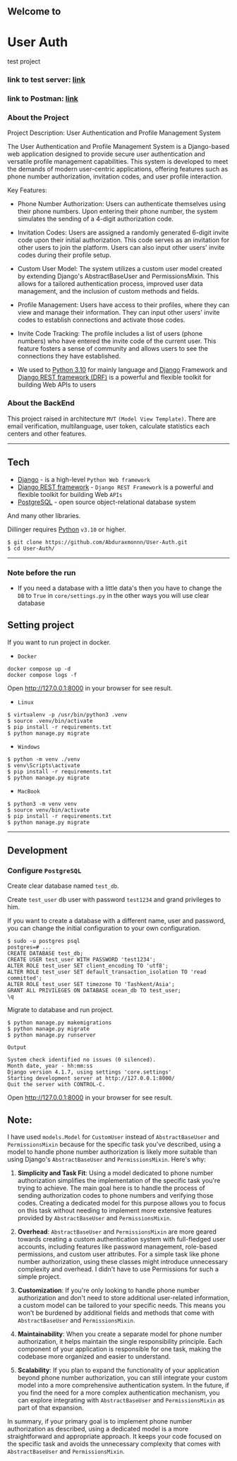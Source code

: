 ## Welcome to

# User Auth

test project

### link to test server: [link](https://auth-api-uz-f8b5d8f1cd6f.herokuapp.com/)
### link to Postman: [link](https://www.postman.com/gold-shuttle-412815/workspace/hammer-systems-api-docs)

### About the Project

Project Description: User Authentication and Profile Management System

The User Authentication and Profile Management System is a Django-based web application designed to provide secure user
authentication and versatile profile management capabilities. This system is developed to meet the demands of modern
user-centric applications, offering features such as phone number authorization, invitation codes, and user profile
interaction.

Key Features:

* Phone Number Authorization:
  Users can authenticate themselves using their phone numbers. Upon entering their phone number, the system simulates
  the sending of a 4-digit authorization code.

* Invitation Codes:
  Users are assigned a randomly generated 6-digit invite code upon their initial authorization. This code serves as an
  invitation for other users to join the platform. Users can also input other users' invite codes during their profile
  setup.

* Custom User Model:
  The system utilizes a custom user model created by extending Django's AbstractBaseUser and PermissionsMixin. This
  allows
  for a tailored authentication process, improved user data management, and the inclusion of custom methods and fields.

* Profile Management:
  Users have access to their profiles, where they can view and manage their information. They can input other users'
  invite codes to establish connections and activate those codes.

* Invite Code Tracking:
  The profile includes a list of users (phone numbers) who have entered the invite code of the current user. This
  feature
  fosters a sense of community and allows users to see the connections they have established.

* We used
  to [Python 3.10](https://www.python.org/) for mainly language and [Django](https://www.djangoproject.com/) Framework
  and [Django REST framework (DRF)](https://www.django-rest-framework.org/) is a powerful and flexible toolkit for
  building Web APIs to users

### About the BackEnd

This project raised in architecture `MVT` `(Model View Template)`. There are email verification, multilanguage, user
token, calculate statistics each centers and other features.

***

## Tech

* [Django](https://www.djangoproject.com/) - is a high-level `Python Web framework`
* [Django REST framework](https://www.django-rest-framework.org/) - `Django REST Framework` is a powerful and flexible
  toolkit for building Web `APIs`
* [PostgreSQL](https://www.postgresql.org/) - open source object-relational database system

And many other libraries.

Dillinger requires [Python](https://www.python.org) `v3.10` or higher.

```shell
$ git clone https://github.com/Abduraxmonnn/User-Auth.git
$ cd User-Auth/
```

***

### Note before the run

* If you need a database with a little data's then you have to change the `DB` to `True` in `core/settings.py` in the
  other ways you will use clear database

## Setting project

If you want to run project in docker.

* `Docker`

```shell
docker compose up -d
docker compose logs -f
```

Open http://127.0.0.1:8000 in your browser for see result.

* `Linux`

```shell
$ virtualenv -p /usr/bin/python3 .venv
$ source .venv/bin/activate
$ pip install -r requirements.txt
$ python manage.py migrate
```

* `Windows`

```shell
$ python -m venv ./venv
$ venv\Scripts\activate
$ pip install -r requirements.txt
$ python manage.py migrate
```

* `MacBook`

```shell
$ python3 -m venv venv
$ source venv/bin/activate
$ pip install -r requirements.txt
$ python manage.py migrate
```

***

## Development

### Configure `PostgreSQL`

Create clear database named `test_db`.

Create `test_user` db user with password `test1234` and grand privileges to him.

If you want to create a database with a different name, user and password, you can change the initial configuration to
your own configuration.

```shell
$ sudo -u postgres psql
postgres=# ...
CREATE DATABASE test_db;
CREATE USER test_user WITH PASSWORD 'test1234';
ALTER ROLE test_user SET client_encoding TO 'utf8';
ALTER ROLE test_user SET default_transaction_isolation TO 'read committed';
ALTER ROLE test_user SET timezone TO 'Tashkent/Asia';
GRANT ALL PRIVILEGES ON DATABASE ocean_db TO test_user;
\q
```

Migrate to database and run project.

```shell
$ python manage.py makemigrations
$ python manage.py migrate
$ python manage.py runserver
```

`Output`

```shell
System check identified no issues (0 silenced).
Month date, year - hh:mm:ss
Django version 4.1.7, using settings 'core.settings'
Starting development server at http://127.0.0.1:8000/
Quit the server with CONTROL-C.
```

Open http://127.0.0.1:8000 in your browser for see result.

## Note:

I have used `models.Model` for `CustomUser` instead of `AbstractBaseUser` and `PermissionsMixin` because for the
specific task you've described, using a model to handle phone number authorization is likely more suitable than using
Django's `AbstractBaseUser` and `PermissionsMixin`. Here's why:

1. **Simplicity and Task Fit**:
   Using a model dedicated to phone number authorization simplifies the implementation of the specific task you're
   trying to achieve. The main goal here is to handle the process of sending authorization codes to phone numbers
   and verifying those codes. Creating a dedicated model for this purpose allows you to focus on this task without
   needing to implement more extensive features provided by `AbstractBaseUser` and `PermissionsMixin`.

2. **Overhead**:
   `AbstractBaseUser` and `PermissionsMixin` are more geared towards creating a custom authentication system with
   full-fledged user accounts, including features like password management, role-based permissions, and custom user
   attributes. For a simple task like phone number authorization, using these classes might introduce unnecessary
   complexity and overhead. I didn't have to use Permissions for such a simple project.

3. **Customization**:
   If you're only looking to handle phone number authorization and don't need to store additional user-related
   information, a custom model can be tailored to your specific needs. This means you won't be burdened by additional
   fields and methods that come with `AbstractBaseUser` and `PermissionsMixin`.

4. **Maintainability**:
   When you create a separate model for phone number authorization, it helps maintain the single responsibility
   principle. Each component of your application is responsible for one task, making the codebase more organized and
   easier to understand.

5. **Scalability**:
   If you plan to expand the functionality of your application beyond phone number authorization, you can still
   integrate your custom model into a more comprehensive authentication system. In the future, if you find the need for
   a more complex authentication mechanism, you can explore integrating with `AbstractBaseUser` and `PermissionsMixin`
   as part of that expansion.

In summary, if your primary goal is to implement phone number authorization as described, using a dedicated model is a
more straightforward and appropriate approach. It keeps your code focused on the specific task and avoids the
unnecessary complexity that comes with `AbstractBaseUser` and `PermissionsMixin`.